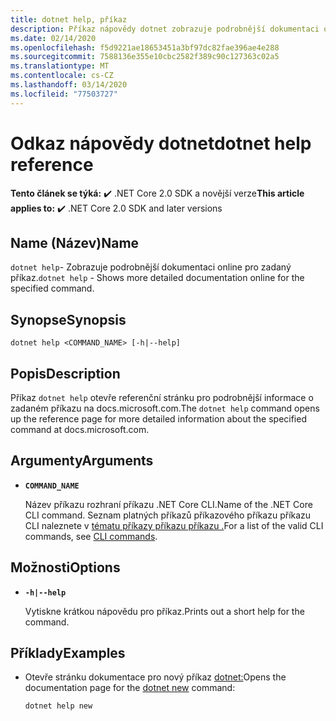 ```yaml
---
title: dotnet help, příkaz
description: Příkaz nápovědy dotnet zobrazuje podrobnější dokumentaci online pro zadaný příkaz.
ms.date: 02/14/2020
ms.openlocfilehash: f5d9221ae18653451a3bf97dc82fae396ae4e288
ms.sourcegitcommit: 7588136e355e10cbc2582f389c90c127363c02a5
ms.translationtype: MT
ms.contentlocale: cs-CZ
ms.lasthandoff: 03/14/2020
ms.locfileid: "77503727"
---
```

# <a name="dotnet-help-reference"></a><span data-ttu-id="9616b-103">Odkaz nápovědy dotnet</span><span class="sxs-lookup"><span data-stu-id="9616b-103">dotnet help reference</span></span>

<span data-ttu-id="9616b-104">**Tento článek se týká:** ✔️ .NET Core 2.0 SDK a novější verze</span><span class="sxs-lookup"><span data-stu-id="9616b-104">**This article applies to:** ✔️ .NET Core 2.0 SDK and later versions</span></span>

## <a name="name"></a><span data-ttu-id="9616b-105">Name (Název)</span><span class="sxs-lookup"><span data-stu-id="9616b-105">Name</span></span>

<span data-ttu-id="9616b-106">`dotnet help`- Zobrazuje podrobnější dokumentaci online pro zadaný příkaz.</span><span class="sxs-lookup"><span data-stu-id="9616b-106">`dotnet help` - Shows more detailed documentation online for the specified command.</span></span>

## <a name="synopsis"></a><span data-ttu-id="9616b-107">Synopse</span><span class="sxs-lookup"><span data-stu-id="9616b-107">Synopsis</span></span>

`dotnet help <COMMAND_NAME> [-h|--help]`

## <a name="description"></a><span data-ttu-id="9616b-108">Popis</span><span class="sxs-lookup"><span data-stu-id="9616b-108">Description</span></span>

<span data-ttu-id="9616b-109">Příkaz `dotnet help` otevře referenční stránku pro podrobnější informace o zadaném příkazu na docs.microsoft.com.</span><span class="sxs-lookup"><span data-stu-id="9616b-109">The `dotnet help` command opens up the reference page for more detailed information about the specified command at docs.microsoft.com.</span></span>

## <a name="arguments"></a><span data-ttu-id="9616b-110">Argumenty</span><span class="sxs-lookup"><span data-stu-id="9616b-110">Arguments</span></span>

- **`COMMAND_NAME`**

  <span data-ttu-id="9616b-111">Název příkazu rozhraní příkazu .NET Core CLI.</span><span class="sxs-lookup"><span data-stu-id="9616b-111">Name of the .NET Core CLI command.</span></span> <span data-ttu-id="9616b-112">Seznam platných příkazů příkazového příkazu příkazu CLI naleznete v [tématu příkazy příkazu příkazu .](index.md#cli-commands)</span><span class="sxs-lookup"><span data-stu-id="9616b-112">For a list of the valid CLI commands, see [CLI commands](index.md#cli-commands).</span></span>

## <a name="options"></a><span data-ttu-id="9616b-113">Možnosti</span><span class="sxs-lookup"><span data-stu-id="9616b-113">Options</span></span>

- **`-h|--help`**

  <span data-ttu-id="9616b-114">Vytiskne krátkou nápovědu pro příkaz.</span><span class="sxs-lookup"><span data-stu-id="9616b-114">Prints out a short help for the command.</span></span>

## <a name="examples"></a><span data-ttu-id="9616b-115">Příklady</span><span class="sxs-lookup"><span data-stu-id="9616b-115">Examples</span></span>

- <span data-ttu-id="9616b-116">Otevře stránku dokumentace pro nový příkaz [dotnet:](dotnet-new.md)</span><span class="sxs-lookup"><span data-stu-id="9616b-116">Opens the documentation page for the [dotnet new](dotnet-new.md) command:</span></span>

  ```dotnetcli
  dotnet help new
  ```
